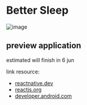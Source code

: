 # Better Sleep

![image](./assets/video.gif)
## preview application

estimated will finish in 6 jun

link resource: 
- [reactnative.dev](https://reactnative.dev/)
- [reactjs.org](https://reactjs.org/)
- [developer.android.com](https://developer.android.com/)
